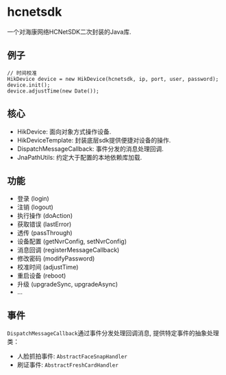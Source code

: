 # hcnetsdk
一个对海康网络HCNetSDK二次封装的Java库.

## 例子
```
// 时间校准
HikDevice device = new HikDevice(hcnetsdk, ip, port, user, password);
device.init();
device.adjustTime(new Date());
```

## 核心
- HikDevice: 面向对象方式操作设备.
- HikDeviceTemplate: 封装底层sdk提供便捷对设备的操作.
- DispatchMessageCallback: 事件分发的消息处理回调.
- JnaPathUtils: 约定大于配置的本地依赖库加载.

## 功能
- 登录 (login)
- 注销 (logout)
- 执行操作 (doAction)
- 获取错误 (lastError)
- 透传 (passThrough)
- 设备配置 (getNvrConfig, setNvrConfig)
- 消息回调 (registerMessageCallback)
- 修改密码 (modifyPassword)
- 校准时间 (adjustTime)
- 重启设备 (reboot)
- 升级 (upgradeSync, upgradeAsync)
- ...

## 事件
`DispatchMessageCallback`通过事件分发处理回调消息, 提供特定事件的抽象处理类：
- 人脸抓拍事件: `AbstractFaceSnapHandler`
- 刷证事件: `AbstractFreshCardHandler`


